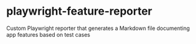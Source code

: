 # playwright-feature-reporter
Custom Playwright reporter that generates a Markdown file documenting app features based on test cases

